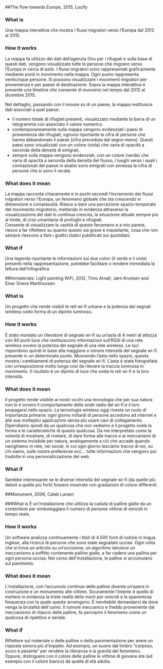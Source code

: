 ##The flow towards Europe, 2015, Lucify

### What is
Una mappa interattiva che mostra i flussi migratori verso l’Europa dal 2012 al 2015.

### How it works
La mappa fa utilizzo dei dati dell’agenzia Onu per i rifugiati e sulla base di questi dati, vengono visualizzate tutte le persone che migrano verso l’Europa in cerca di asilo.
I flussi migratori sono rappresentati graficamente mediante punti in movimento nella mappa. Ogni punto rappresenta venticinque persone. Si possono visualizzare i movimenti migratori per provenienza e per paese di destinazione. Sopra la mappa interattiva è presente una timeline che consente di muoversi nel tempo dal 2012 al dicembre 2015.

Nel dettaglio, passando con il mouse su di un paese, la mappa restituisce dati associati a quel paese: 
- il numero totale di rifugiati presenti, visualizzato mediante la barra di un istogramma con associato il valore numerico.
- contemporaneamente sulla mappa vengono evidenziati i paesi di provenienza dei rifugiati, ognuno riportante la cifra di persone che hanno abbandonato il paese (cifra preceduta dal segno meno). Questi paesi sono visualizzati con un colore (viola) che varia di opacità a seconda della densità di emigrati.
- sempre sulla mappa vengono evidenziati, con un colore (verde) che varia di opacità a seconda della densità del flusso,  i luoghi verso i quali i connazionali del paese in analisi sono emigrati con annessa la cifra di persone che si sono lì recate. 

### What does it mean
La mappa racconta chiaramente e in pochi secondi l’incremento dei flussi migratori verso l’Europa, un fenomeno globale che sta crescendo in dimensione e complessità. Riesce a dare una percezione spazio-temporale del movimento migratorio, mettendo in evidenza attraverso la visualizzazione dei dati in continua crescita, la situazione attuale sempre più al limite, di crisi umanitaria di profughi e rifugiati.  
Consente di visualizzare la vastità di questo fenomeno e a mio parere, riesce a far riflettere su quanto questo sia grave e inquietante, cosa che non sempre riescono a fare i grafici statici pubblicati sui quotidiani. 

### What if
Una legenda riportante le informazioni sui due colori (il verde e il viola) presenti nella rappresentazione, potrebbe facilitare o rendere immediata la lettura dell’infografica.

##Immaterials: Light painting WiFi, 2012, Timo Arnall, Jørn Knutsen and Einar Sneve Martinussen

### What is
Un progetto che rende visibili le reti wi-fi urbane e la potenza dei segnali wireless sotto forma di un dipinto luminoso.

### How it works
È stato montato un rilevatore di segnale wi-fi su un’asta di 4 metri di altezza con 80 punti luce che restituiscono informazioni sull’RSSI di una rete wireless ovvero la potenza del segnale di una rete wireless. Le luci rispondono quindi in base alla maggiore o minore intensità del segnale wi-fi presente in un determinato punto.
Muovendo l’asta nello spazio, questa mostra i cambiamenti di potenza del segnale wi-fi. L’asta è stata fotografata con un’esposizione molto lunga così da rilevare la traccia luminosa in movimento. Il risultato è un dipinto di luce che svela le reti wi-fi e la loro intensità.

### What does it mean
Il progetto rende visibile ai nostri occhi una tecnologia che per sua natura non lo è ovvero il comportamento delle onde radio del wi-fi e il loro propagarsi nello spazio. La tecnologia wireless oggi riveste un ruolo di importanza primaria: ogni giorno miliardi di persone accedono ad internet e alle sue molteplici applicazioni senza più usare cavi di collegamento. Dipendiamo quindi da un qualcosa che non vediamo e il progetto svela la forma e le caratteristiche di questo qualcosa. 
Da me interpretato come la volontà di mostrare, di rivelare, di dare forma alle tracce e ai meccanismi di un sistema invisibile per natura, analogamente a ciò che accade quando navighiamo in rete, nei social, in cui ogni giorno lasciamo tracce di noi, su chi siamo, sulle nostre preferenze ecc... tutte informazioni che vengono poi tradotte in una personalizzazione del web. 

### What if
Sarebbe interessante se le diverse intensità del segnale wi-fi (da quelle più deboli a quelle più forti) fossero mostrate con gradazioni di colore differenti. 

##Monument, 2006, Caleb Larsen

###What is
È un'installazione che utilizza la caduta di palline gialle da un contenitore per simboleggiare il numero di persone vittime di omicidi in tempo reale.

### How it works
Un software analizza continuamente i titoli di 4.500 fonti di notizie in lingua inglese, alla ricerca di persone che sono state segnalate uccise. Ogni volta che si trova un articolo su un’uccisione, un algoritmo istruisce un meccanismo a soffitto contenente palline gialle, a far cadere una pallina per ogni persona uccisa. Nel corso dell'installazione, le palline si accumulano sul pavimento.

### What does it mean
L’installazione, con l’accumulo continuo delle palline diventa un’opera in costruzione e un monumento alle vittime.
Sicuramente l’intento è quello di mettere in evidenza la triste realtà delle morti per omicidi e la spaventosa frequenza con la quale queste avvengono. È inevitabile domandarsi da dove venga la brutalità dell'uomo.
Il rumore meccanico e freddo proveniente dal meccanismo di rilascio delle palline, fa percepire il fenomeno come un qualcosa di ripetitivo e seriale.


### What if
Riflettere sul materiale o delle palline o della pavimentazione per avere un risposta sonora più d’impatto. Ad esempio, un suono dal timbro “corposo, scuro e pesante” per rendere la rilevanza e la gravità del fenomeno.
Oppure, distinguere con il colore delle palline le vittime di giovane età (ad esempio con il colore bianco) da quelle di età adulta.

